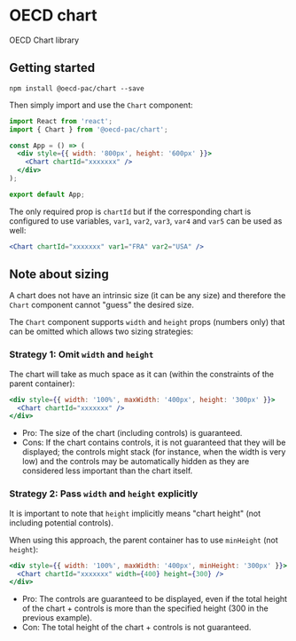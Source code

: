 # OECD chart

OECD Chart library

## Getting started

```shell
npm install @oecd-pac/chart --save
```

Then simply import and use the `Chart` component:

```jsx
import React from 'react';
import { Chart } from '@oecd-pac/chart';

const App = () => (
  <div style={{ width: '800px', height: '600px' }}>
    <Chart chartId="xxxxxxx" />
  </div>
);

export default App;
```

The only required prop is `chartId` but if the corresponding chart is configured to use variables, `var1`, `var2`, `var3`, `var4` and `var5` can be used as well:

```jsx
<Chart chartId="xxxxxxx" var1="FRA" var2="USA" />
```

## Note about sizing

A chart does not have an intrinsic size (it can be any size) and therefore the `Chart` component cannot "guess" the desired size.

The `Chart` component supports `width` and `height` props (numbers only) that can be omitted which allows two sizing strategies:

### Strategy 1: Omit `width` and `height`

The chart will take as much space as it can (within the constraints of the parent container):

```jsx
<div style={{ width: '100%', maxWidth: '400px', height: '300px' }}>
  <Chart chartId="xxxxxxx" />
</div>
```

- Pro: The size of the chart (including controls) is guaranteed.
- Cons: If the chart contains controls, it is not guaranteed that they will be displayed; the controls might stack (for instance, when the width is very low) and the controls may be automatically hidden as they are considered less important than the chart itself.

### Strategy 2:  Pass `width` and `height` explicitly

It is important to note that `height` implicitly means "chart height" (not including potential controls).

When using this approach, the parent container has to use `minHeight` (not `height`):

```jsx
<div style={{ width: '100%', maxWidth: '400px', minHeight: '300px' }}>
  <Chart chartId="xxxxxxx" width={400} height={300} />
</div>
```

- Pro: The controls are guaranteed to be displayed, even if the total height of the chart + controls is more than the specified height (300 in the previous example).
- Con: The total height of the chart + controls is not guaranteed.
